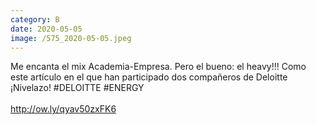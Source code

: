 ```yaml
--- 
category: B 
date: 2020-05-05 
image: /575_2020-05-05.jpeg 
--- 
```


Me encanta el mix Academia-Empresa. Pero el bueno: el heavy!!! Como este artículo en el que han participado dos compañeros de Deloitte ¡Nivelazo! #DELOITTE #ENERGY<br><br>http://ow.ly/qyav50zxFK6
